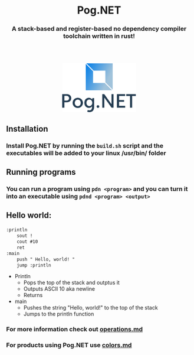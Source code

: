 <h1 align=center> Pog.NET
</h1>
<h3 align=center><b> A stack-based and register-based no dependency compiler toolchain written in rust!
</h3>
<br><br><p align="center">
 <img src="logo/vector/default-monochrome.svg" alt="drawing" width="200">
</p>
</b>

## Installation
### Install Pog.NET by running the `build.sh` script and the executables will be added to your linux /usr/bin/ folder
## Running programs
### You can run a program using `pdn <program>` and you can turn it into an executable using `pdnd <program> <output>`
## Hello world:

```
:println
    sout !
    cout #10
    ret
:main
    push " Hello, world! "
    jump :println
```
* Println
    * Pops the top of the stack and outptus it
    * Outputs ASCII 10 aka newline
    * Returns
* main
    * Pushes the string "Hello, world!" to the top of the stack
    * Jumps to the println function
### For more information check out [operations.md](./operations.md)
### For products using Pog.NET use [colors.md](./colors.md)